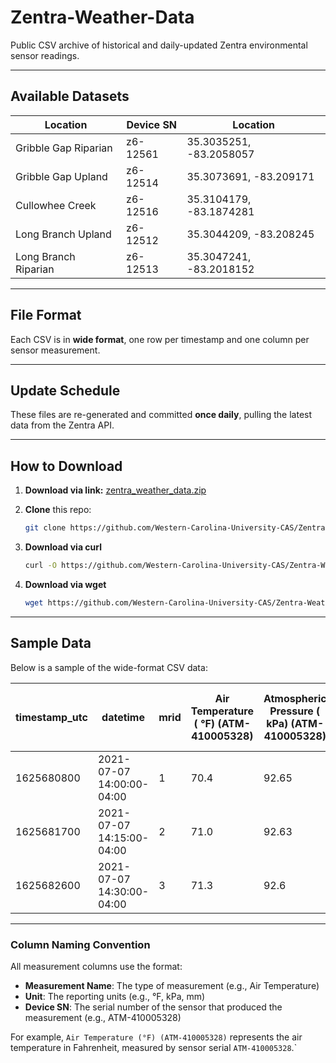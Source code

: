 # Zentra-Weather-Data

Public CSV archive of historical and daily-updated Zentra environmental sensor readings.

---

## Available Datasets

| Location             | Device SN | Location                  |
| -------------------- | --------- | ------------------------- |
| Gribble Gap Riparian | z6-12561  | 35.3035251, -83.2058057   |
| Gribble Gap Upland   | z6-12514  | 35.3073691, -83.209171    |
| Cullowhee Creek      | z6-12516  | 35.3104179, -83.1874281   |
| Long Branch Upland   | z6-12512  | 35.3044209, -83.208245    |
| Long Branch Riparian | z6-12513  | 35.3047241, -83.2018152   |

---
## File Format

Each CSV is in **wide format**, one row per timestamp and one column per sensor measurement.  


---

## Update Schedule

These files are re-generated and committed **once daily**, pulling the latest data from the Zentra API.

---

## How to Download

1. **Download via link:**
  [zentra_weather_data.zip](https://github.com/Western-Carolina-University-CAS/Zentra-Weather-Data/raw/refs/heads/main/data/zentra_weather_data.zip)

2. **Clone** this repo:  
   ```bash
   git clone https://github.com/Western-Carolina-University-CAS/Zentra-Weather-Data.git
   ```
3. **Download via curl**

   ```bash
   curl -O https://github.com/Western-Carolina-University-CAS/Zentra-Weather-Data/raw/refs/heads/main/data/zentra_weather_data.zip
   ```

4. **Download via wget**

   ```bash
   wget https://github.com/Western-Carolina-University-CAS/Zentra-Weather-Data/raw/refs/heads/main/data/zentra_weather_data.zip
   ```
---

## Sample Data

Below is a sample of the wide-format CSV data:

| timestamp_utc | datetime                 | mrid | Air Temperature ( °F) (ATM-410005328) | Atmospheric Pressure ( kPa) (ATM-410005328) | Battery Percent (%) (nan) | Battery Voltage ( mV) (nan) | EC ( mS/cm) (1702903091) | Gust Speed ( mph) (ATM-410005328) | Leaf Wetness ( min) (nan) | Leaf Wetness (high) ( min) (nan) | Lightning Activity (nan) (ATM-410005328) | Lightning Distance ( km) (ATM-410005328) | Logger Temperature ( °F) (1618462184) | Matric Potential ( kPa) (T21G20002522) | Max Precip Rate ( mm/h) (ATM-410005328) | Precipitation ( mm) (ATM-410005328) | RH Sensor Temp ( °F) (ATM-410005328) | Reference Pressure ( kPa) (1618462184) | Relative Humidity (%) (ATM-410005328) | Saturation Extract EC ( mS/cm) (T12-00053631) | Sensor Metadata (nan) (1702903091) | Soil Temperature ( °F) (T12-00053631) | Soil Temperature ( °F) (T21G20002522) | Solar Radiation ( W/m²) (ATM-410005328) | VPD ( kPa) (ATM-410005328) | Water Content ( m³/m³) (T12-00053631) | Water Level ( in) (1702903091) | Water Temperature ( °F) (1702903091) | Wetness Level (nan) (nan) | Wind Direction (°) (ATM-410005328) | Wind Speed ( mph) (ATM-410005328) | X-axis Level (°) (ATM-410005328) | Y-axis Level (°) (ATM-410005328) |
|---------------|--------------------------|------|--------------------------------------|--------------------------------------------|--------------------------|----------------------------|-------------------------|----------------------------------|-------------------------|-------------------------------|------------------------------------------|-------------------------------------|------------------------------------|-------------------------------------|---------------------------------------|------------------------------|-----------------------------|------------------------------|-------------------------------------|----------------------------------------------|-------------------------------|-------------------------------|-------------------------------|--------------------------------------|----------------------|-----------------------------|-----------------------------|-------------------------------|-------------------------|------------------------------------|--------------------------|---------------------------|---------------------------|
| 1625680800    | 2021-07-07 14:00:00-04:00 | 1    | 70.4                                 | 92.65                                     | 89.0                     | 7709.0                     |                           | 0.83                            | 0.0                     | 0.0                          | 0.0                                     | 0.0                                | 71.8                               | -18100.7                        | 0.0                                  | 0                            | 71.1                        | 92.5                        | 92.2                                | 0.05                                         |                           | 65.5                          | 65.8                          | 57.0                                 | 0.2                  | 0.367                      |                           |                           | 446.0                   | 212.0                             | 0.49                      | -0.9                      | -0.2                      |
| 1625681700    | 2021-07-07 14:15:00-04:00 | 2    | 71.0                                 | 92.63                                     | 88.0                     | 7707.0                     |                           | 0.78                            | 0.0                     | 0.0                          | 0.0                                     | 0.0                                | 71.7                               | -12058.6                        | 0.0                                  | 0                            | 71.2                        | 92.49                       | 92.0                                | 0.05                                         |                           | 65.3                          | 65.6                          | 43.1                                 | 0.21                 | 0.367                      |                           |                           | 446.0                   | 269.0                             | 0.38                      | -1.0                      | -0.2                      |
| 1625682600    | 2021-07-07 14:30:00-04:00 | 3    | 71.3                                 | 92.6                                      | 88.0                     | 7706.0                     |                           | 1.3                             | 0.0                     | 0.0                          | 0.0                                     | 0.0                                | 71.8                               | -7171.3                         | 0.0                                  | 0                            | 71.6                        | 92.46                       | 90.9                                | 0.05                                         |                           | 65.1                          | 65.4                          | 37.9                                 | 0.24                 | 0.367                      |                           |                           | 446.0                   | 238.0                             | 0.76                      | -0.9                      | -0.2                      |


---

### Column Naming Convention

All measurement columns use the format:

- **Measurement Name**: The type of measurement (e.g., Air Temperature)  
- **Unit**: The reporting units (e.g., °F, kPa, mm)  
- **Device SN**: The serial number of the sensor that produced the measurement (e.g., ATM-410005328)  

For example, `Air Temperature (°F) (ATM-410005328)` represents the air temperature in Fahrenheit, measured by sensor serial `ATM-410005328`.`
